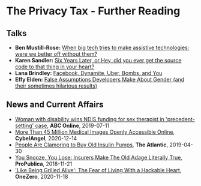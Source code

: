 # The Privacy Tax - Further Reading

## Talks

* **Ben Mustill-Rose:** [When big tech tries to make assistive technologies: were we better off without them?](https://www.youtube.com/watch?v=eYKe6si3Q9Y&t=2500)
* **Karen Sandler:** [Six Years Later, or Hey, did you ever get the source code to that thing in your heart?](https://www.youtube.com/watch?v=8wPAHu_zYDw)
* **Lana Brindley:** [Facebook, Dynamite, Uber, Bombs, and You](https://www.youtube.com/watch?v=LswFvZ6VIqU)
* **Effy Elden:** [False Assumptions Developers Make About Gender (and their sometimes hilarious results)](https://www.youtube.com/watch?v=-mVdb918514)

## News and Current Affairs

* [Woman with disability wins NDIS funding for sex therapist in 'precedent-setting' case](https://www.abc.net.au/news/2019-07-11/ndis-to-pay-for-sex-therapist-after-landmark-ruling/11298838), **ABC Online**, 2019-07-11
* [More Than 45 Million Medical Images Openly Accessible Online](https://cybelangel.com/blog/medical-data-leaks/), **CybelAngel**, 2020-12-14
* [People Are Clamoring to Buy Old Insulin Pumps](https://www.theatlantic.com/science/archive/2019/04/looping-created-insulin-pump-underground-market/588091/), **The Atlantic**, 2019-04-30
* [You Snooze, You Lose: Insurers Make The Old Adage Literally True](https://www.propublica.org/article/you-snooze-you-lose-insurers-make-the-old-adage-literally-true), **ProPublica**, 2018-11-21
* ['Like Being Grilled Alive': The Fear of Living With a Hackable Heart](https://onezero.medium.com/i-live-with-a-digital-security-threat-inside-my-body-ca6b9da0b316), **OneZero**, 2020-11-18
